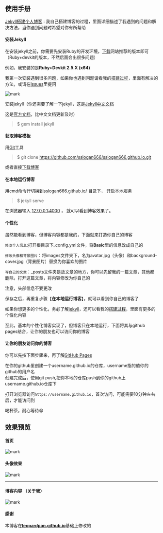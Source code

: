 ## 使用手册

[Jekyll搭建个人博客](http://blog.ojx666.xyz/)  :  我自己搭建博客的过程，里面详细描述了我遇到的问题和解决方法，当你遇到问题时希望对你有所帮助

#### 安装Jekyll

在安装jekyll之前，你需要先安装Ruby的开发环境，[下载](https://rubyinstaller.org/downloads/)网站推荐的版本即可（Ruby+devkit的版本，不然后面会出很多问题）

例如，我安装的是**Ruby+Devkit 2.5.X (x64)**

我第一次安装遇到很多问题，如果你也遇到问题请看我的[搭建过程](http://blog.ojx666.xyz/)，里面有解决的方法，或请在[Issues](https://github.com/sslogan666/sslogan666.github.io/issues)里提问

![mark](http://image.ojx666.xyz/blog/20190714/qngotMW8QEde.png?imageslim)

安装jekyll（你还需要了解一下jekyll，这是[Jekyll中文文档](http://jekyllcn.com/docs/home/) 

这是[官方文档](https://jekyllrb.com/docs/)，比中文文档更新及时）

> $ gem install jekyll

#### 获取博客模板

用[Git](https://git-scm.com/)工具

> $ git clone https://github.com/sslogan666/sslogan666.github.io.git

或者直接[下载博客](https://codeload.github.com/sslogan666/sslogan666.github.io/zip/master) 

#### 在本地运行博客

用cmd命令行切换到sslogan666.github.io/ 目录下， 开启本地服务 

> $ jekyll serve

在浏览器输入 [127.0.0.1:4000](127.0.0.1:4000) ， 就可以看到博客效果了。   

#### 个性化

虽然能看到博客，但博客内容都是我的，下面就来打造你自己的博客

`修改个人信息`:打开根目录下_config.yml文件，将**Basic**里的信息改成自己的

`修改头像和背景图片`：将images文件夹下，名为avatar.jpg（头像）和background-cover.jpg（背景图片）替换为你喜欢的图片

`写自己的文章`：_posts文件夹是放文章的地方，你可以先留我的一篇文章，其他都删除，打开这篇文章，将内容修改为你自己的

注意，头部信息不要更改

保存之后，再重复步骤【**在本地运行博客**】，就可以看到你自己的博客了

如果你想更多的个性化，务必了解[jekyll](http://jekyllcn.com/docs/home/)，还可以看我的[搭建过程](http://blog.ojx666.xyz/)，里面有更多的个性化内容

至此，基本的个性化博客实现了，但博客只在本地运行，下面将其与github pages结合，让你的朋友也可以访问你的博客   

#### 让你的朋友访问你的博客

你可以先按下面步骤来，再了解[GitHub Pages](https://pages.github.com/)

在你的github里创建一个username.github.io的仓库，username指的值你的github的用户名  
创建完成后，使用git push,把你本地的仓库push到你的github上username.github.io仓库下

打开浏览器访问`https://username.github.io`，首次访问，可能需要10分钟左右后，才能访问到

喝杯茶，耐心等待:grin:


## 效果预览

#### 首页

![mark](http://image.ojx666.xyz/blog/20190714/jJw5nPhy1JMi.png?imageslim)

#### 头像效果

![mark](http://image.ojx666.xyz/blog/20190714/VRzLRgjdslz0.gif)

***

#### 博客内容 （关于我）

![mark](http://image.ojx666.xyz/blog/20190714/a7qKeW873suB.png?imageslim)   


#### 感谢   

本博客在[**leopardpan.github.io**](https://github.com/leopardpan/leopardpan.github.io/)基础上修改的  